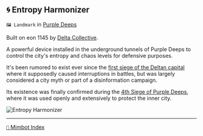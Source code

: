 ## 🌀 Entropy Harmonizer

`🖼️ Landmark` in [Purple Deeps](<https://zeithalt.github.io/r/purple_deeps.html>)

Built on eon 1145 by [Delta Collective](<https://zeithalt.github.io/r/delta_collective.html>).

A powerful device installed in the underground tunnels of Purple Deeps to control the city's entropy and chaos levels for defensive purposes.

It's been rumored to exist ever since the [first siege of the Deltan capital](<https://zeithalt.github.io/t/#eon0611>) where it supposedly caused interruptions in battles, but was largely considered a city myth or part of a disinformation campaign.

Its existence was finally confirmed during the [4th Siege of Purple Deeps](<https://zeithalt.github.io/t/#eon1139>), where it was used openly and extensively to protect the inner city.

![Entropy Harmonizer](https://zeithalt.github.io/r/i/entropy_harmonizer.png)

-----
[`📑` Mimbot Index](<https://zeithalt.github.io/r/#da50>)
<!---
keywords:  
aliases: 
-->